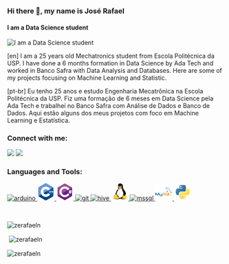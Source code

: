 ### Hi there 👋, my name is José Rafael
#### I am a Data Science student
![I am a Data Science student](https://github.com/ZeRafaelN/ZeRafaelN/blob/main/Jos%C3%A9%20Rafael%20Nascimento.png)

[en] I am a 25 years old Mechatronics student from Escola Politécnica da USP. I have done a 6 months formation in Data Science by Ada Tech and worked in Banco Safra with Data Analysis and Databases. Here are some of my projects focusing on Machine Learning and Statistic.

[pt-br] Eu tenho 25 anos e estudo Engenharia Mecatrônica na Escola Politécnica da USP. Fiz uma formação de 6 meses em Data Science pela Ada Tech e trabalhei no Banco Safra com Análise de Dados e Banco de Dados. Aqui estão alguns dos meus projetos com foco em Machine Learning e Estatística.



### Connect with me:
<div>
  <a href = "mailto:jorafaelnascimento@gmail.com"><img src="https://img.shields.io/badge/-Gmail-%23333?style=for-the-badge&logo=gmail&logoColor=white" target="_blank"></a>
  <a href="https://www.linkedin.com/in/jose-rafael-souza-do-nascimento/" target="_blank"><img src="https://img.shields.io/badge/-LinkedIn-%230077B5?style=for-the-badge&logo=linkedin&logoColor=white" target="_blank"></a>
 </div> 

<h3 align="left">Languages and Tools:</h3>
<p align="left"> <a href="https://www.arduino.cc/" target="_blank" rel="noreferrer"> <img src="https://cdn.worldvectorlogo.com/logos/arduino-1.svg" alt="arduino" width="40" height="40"/> </a> <a href="https://www.w3schools.com/cpp/" target="_blank" rel="noreferrer"> <img src="https://raw.githubusercontent.com/devicons/devicon/master/icons/cplusplus/cplusplus-original.svg" alt="cplusplus" width="40" height="40"/> </a> <a href="https://www.w3schools.com/cs/" target="_blank" rel="noreferrer"> <img src="https://raw.githubusercontent.com/devicons/devicon/master/icons/csharp/csharp-original.svg" alt="csharp" width="40" height="40"/> </a> <a href="https://git-scm.com/" target="_blank" rel="noreferrer"> <img src="https://www.vectorlogo.zone/logos/git-scm/git-scm-icon.svg" alt="git" width="40" height="40"/> </a> <a href="https://hive.apache.org/" target="_blank" rel="noreferrer"> <img src="https://www.vectorlogo.zone/logos/apache_hive/apache_hive-icon.svg" alt="hive" width="40" height="40"/> </a> <a href="https://www.linux.org/" target="_blank" rel="noreferrer"> <img src="https://raw.githubusercontent.com/devicons/devicon/master/icons/linux/linux-original.svg" alt="linux" width="40" height="40"/> </a> <a href="https://www.microsoft.com/en-us/sql-server" target="_blank" rel="noreferrer"> <img src="https://www.svgrepo.com/show/303229/microsoft-sql-server-logo.svg" alt="mssql" width="40" height="40"/> </a> <a href="https://www.mysql.com/" target="_blank" rel="noreferrer"> <img src="https://raw.githubusercontent.com/devicons/devicon/master/icons/mysql/mysql-original-wordmark.svg" alt="mysql" width="40" height="40"/> </a> <a href="https://www.python.org" target="_blank" rel="noreferrer"> <img src="https://raw.githubusercontent.com/devicons/devicon/master/icons/python/python-original.svg" alt="python" width="40" height="40"/> </a> </p>

<div style="display: inline_block"><br>
<p><img align="center" height="150em" src="https://github-readme-stats.vercel.app/api/top-langs?username=zerafaeln&show_icons=true&locale=en&layout=compact" alt="zerafaeln" /></p> <p>&nbsp;<img align="center" height="150em" src="https://github-readme-stats.vercel.app/api?username=zerafaeln&show_icons=true&locale=en" alt="zerafaeln" /></p> <p><img align="center" height="150em" src="https://github-readme-streak-stats.herokuapp.com/?user=zerafaeln&" alt="zerafaeln" /></p> </div>





